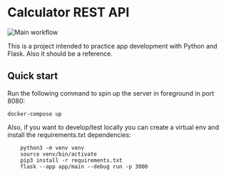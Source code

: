 # Calculator REST API

![Main workflow](https://github.com/andresrv94/calculator_rest_api/actions/workflows/build-and-push.yml/badge.svg)


This is a project intended to practice app development with Python and Flask. Also it should be a reference.

## Quick start

Run the following command to spin up the server in foreground in port 8080:

```
docker-compose up
```


Also, if you want to develop/test locally you can create a virtual env and install the requirements.txt dependencies:

```
    python3 -m venv venv
    source venv/bin/activate
    pip3 install -r requirements.txt
    flask --app app/main --debug run -p 3000 
```
    